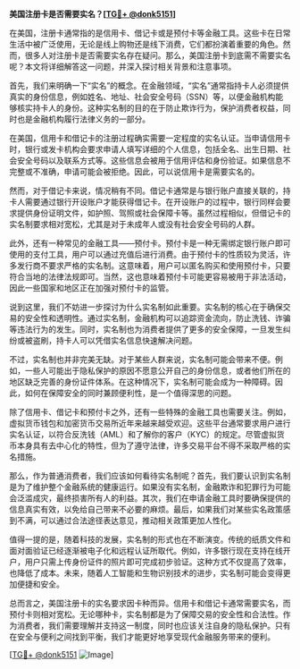 **美国注册卡是否需要实名？[[TG💪+ @donk5151](https://t.me/s/donk5151)]**

在美国，注册卡通常指的是信用卡、借记卡或是预付卡等金融工具。这些卡在日常生活中被广泛使用，无论是线上购物还是线下消费，它们都扮演着重要的角色。然而，很多人对注册卡是否需要实名存在疑问。那么，美国注册卡到底需不需要实名呢？本文将详细解答这一问题，并深入探讨相关背景和注意事项。

首先，我们来明确一下“实名”的概念。在金融领域，“实名”通常指持卡人必须提供真实的身份信息，例如姓名、地址、社会安全号码（SSN）等，以便金融机构能够核实持卡人的身份。这种实名制的目的在于防止欺诈行为，保护消费者权益，同时也是金融机构履行法律义务的一部分。

在美国，信用卡和借记卡的注册过程确实需要一定程度的实名认证。当申请信用卡时，银行或发卡机构会要求申请人填写详细的个人信息，包括全名、出生日期、社会安全号码以及联系方式等。这些信息会被用于信用评估和身份验证。如果信息不完整或不准确，申请可能会被拒绝。因此，可以说信用卡是需要实名的。

然而，对于借记卡来说，情况稍有不同。借记卡通常是与银行账户直接关联的，持卡人需要通过银行开设账户才能获得借记卡。在开设账户的过程中，银行同样会要求提供身份证明文件，如护照、驾照或社会保障卡等。虽然过程相似，但借记卡的实名制要求相对宽松，尤其是对于未成年人或没有社会安全号码的人群。

此外，还有一种常见的金融工具——预付卡。预付卡是一种无需绑定银行账户即可使用的支付工具，用户可以通过充值后进行消费。由于预付卡的性质较为灵活，许多发行商不要求严格的实名制。这意味着，用户可以匿名购买和使用预付卡，只要符合当地的法律法规即可。当然，这也意味着预付卡可能更容易被用于非法活动，因此一些国家和地区正在加强对预付卡的监管。

说到这里，我们不妨进一步探讨为什么实名制如此重要。实名制的核心在于确保交易的安全性和透明性。通过实名制，金融机构可以追踪资金流向，防止洗钱、诈骗等违法行为的发生。同时，实名制也为消费者提供了更多的安全保障，一旦发生纠纷或被盗刷，持卡人可以凭借实名信息快速解决问题。

不过，实名制也并非完美无缺。对于某些人群来说，实名制可能会带来不便。例如，一些人可能出于隐私保护的原因不愿意公开自己的身份信息，或者他们所在的地区缺乏完善的身份证件体系。在这种情况下，实名制可能会成为一种障碍。因此，如何在保障安全的同时兼顾便利性，是一个值得深思的问题。

除了信用卡、借记卡和预付卡之外，还有一些特殊的金融工具也需要关注。例如，虚拟货币钱包和加密货币交易所近年来越来越受欢迎。这些平台通常要求用户进行实名认证，以符合反洗钱（AML）和了解你的客户（KYC）的规定。尽管虚拟货币本身具有去中心化的特性，但为了遵守法律，许多交易平台不得不采取严格的实名措施。

那么，作为普通消费者，我们应该如何看待实名制呢？首先，我们要认识到实名制是为了维护整个金融系统的健康运行。如果没有实名制，金融欺诈和犯罪行为可能会泛滥成灾，最终损害所有人的利益。其次，我们在申请金融工具时要确保提供的信息真实有效，以免给自己带来不必要的麻烦。最后，如果我们对某些实名政策感到不满，可以通过合法途径表达意见，推动相关政策更加人性化。

值得一提的是，随着科技的发展，实名制的形式也在不断演变。传统的纸质文件和面对面验证已经逐渐被电子化和远程认证所取代。例如，许多银行现在支持在线开户，用户只需上传身份证件的照片即可完成初步验证。这种方式不仅提高了效率，也降低了成本。未来，随着人工智能和生物识别技术的进步，实名制可能会变得更加便捷和安全。

总而言之，美国注册卡的实名要求因卡种而异。信用卡和借记卡通常需要实名，而预付卡则相对宽松。无论哪种卡，实名制都是为了保障交易的安全性和合法性。作为消费者，我们需要理解并支持这一制度，同时也应该关注自身的隐私保护。只有在安全与便利之间找到平衡，我们才能更好地享受现代金融服务带来的便利。

[[TG💪+ @donk5151](https://t.me/s/donk5151) ![Image](https://i.postimg.cc/rwNCRYN7/Snipaste-2025-04-30-17-27-05.png)]
